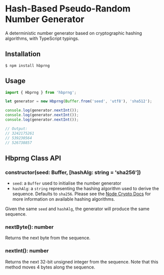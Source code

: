 # Hash-Based Pseudo-Random Number Generator

A deterministic number generator based on cryptographic hashing algorithms, with TypeScript typings.

## Installation

`$ npm install hbprng`

## Usage

```ts
import { Hbprng } from 'hbprng';

let generator = new Hbprng(Buffer.from('seed', 'utf8'), 'sha512');

console.log(generator.nextInt());
console.log(generator.nextInt());
console.log(generator.nextInt());

// Output:
// 3242175261
// 539230564
// 526738857
```

## Hbprng Class API

### constructor(seed: Buffer, [hashAlg: string = 'sha256'])

- `seed`: a `Buffer` used to initialise the number generator
- `hashAlg`: a `string` representing the hashing algorithm used to derive the sequence. Defaults to `sha256`. Please see the [Node Crypto Docs](https://nodejs.org/api/crypto.html#crypto_crypto_createhash_algorithm_options) for more information on available hashing algorithms.

Given the same `seed` and `hashAlg`, the generator will produce the same sequence.

### nextByte(): number

Returns the next byte from the sequence.

### nextInt(): number

Returns the next 32-bit unsigned integer from the sequence. Note that this method moves 4 bytes along the sequence.
